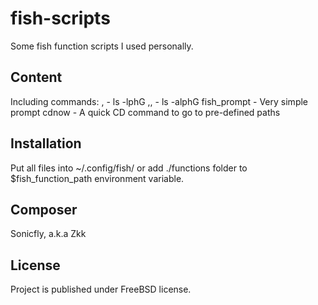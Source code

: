 # fish-scripts

Some fish function scripts I used personally.

## Content
Including commands:
, - ls -lphG
,, - ls -alphG
fish\_prompt - Very simple prompt
cdnow - A quick CD command to go to pre-defined paths

## Installation
Put all files into ~/.config/fish/ or add ./functions folder to $fish\_function\_path environment variable.

## Composer
Sonicfly, a.k.a Zkk

## License
Project is published under FreeBSD license.
